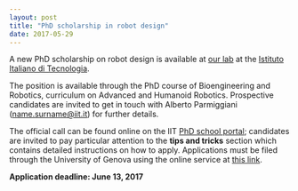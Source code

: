 ```yaml
---
layout: post
title: "PhD scholarship in robot design"
date: 2017-05-29
---
```


A new PhD scholarship on robot design is available at [our lab](https://www.iit.it/research/lines/icub) at the [Istituto Italiano di Tecnologia](https://www.iit.it/).

The position is  available through the PhD course of Bioengineering and Robotics, curriculum on Advanced and Humanoid Robotics. Prospective candidates are invited to get in touch with Alberto Parmiggiani (name.surname@iit.it) for further details.

The official call can be found online on the IIT [PhD school portal](https://www.iit.it/phd-school); candidates are invited to pay particular attention to the **tips and tricks** section which contains detailed instructions on how to apply. Applications must be filed through the University of Genova using the online service at [this link](https://www.studenti.unige.it/postlaurea/dottorati/XXXII/ENG/).

**Application deadline: June 13, 2017**
